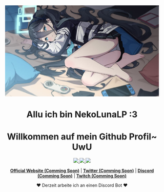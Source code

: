 <p align="center">
  <img src="banner.png">
</p>

<h1 align="center">Allu ich bin NekoLunaLP :3</h1>
<h1 align="center">Willkommen auf mein Github Profil~ UwU</h1>

<div align="center">
  <a href="https://github.com/NekoLunaLP">
  <img src="https://github-readme-stats.vercel.app/api/top-langs/?username=NekoLunaLP&layout=compact&langs_count=7&theme=react&border=ff9c19&hide_border=true"/>
  <img src="https://github-readme-stats.vercel.app/api?username=NekoLunaLP&show_icons=true&theme=react&include_all_commits=true&count_private=true&border=ff9c19&hide_border=true"/>
  <img src="https://github-readme-streak-stats.herokuapp.com/?user=NekoLunaLP&theme=react&border=ff9c19&hide_border=true"/>
</div>

<p align="center">
  <strong><a href="#">Official Website (Comming Soon)</a></strong> |
  <strong><a href="#">Twitter (Comming Soon)</a></strong> |
  <strong><a href="#">Discord (Comming Soon)</a></strong> |
  <strong><a href="#">Twitch (Comming Soon)</a></strong>
</p>

<p align="center">❤ Derzeit arbeite ich an einen Discord Bot ❤</p>
